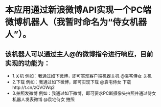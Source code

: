 本应用通过新浪微博API实现一个PC端微博机器人（我暂时命名为“侍女机器人”）。 
=================
## 该机器人可以通过主人@的微博指令进行响应，目前实现的功能为： 
* 1.关机 例如：我通过如下微博，即可实现客户端机器关机 @袁宅侍女 关机 
* 2.下载 例如：我通过如下微博，即可实现下载 @袁宅侍女 下载http://t.cn/zQVOWq2 
* 3.拍照发微博 例如：我通过如下微博，即可要求PC断摄像头拍照并通过侍女机器人发表微博 @袁宅侍女 拍照
